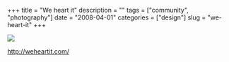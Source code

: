 +++
title = "We heart it"
description = ""
tags = ["community", "photography"]
date = "2008-04-01"
categories = ["design"]
slug = "we-heart-it"
+++


 

  <div id="screens-thumbs" class="clearfix">
    <div class="txt-center" id="design-submission"><a href="http://weheartit.com/"><img id='bluga-thumbnail-759' class='bluga-thumbnail large' src='//media.konigi.com/bluga/
wt47f2757647cdc_1.jpg'/></a></div>  
  </div>   
<p><a href="http://weheartit.com/">http://weheartit.com/</a></p>




